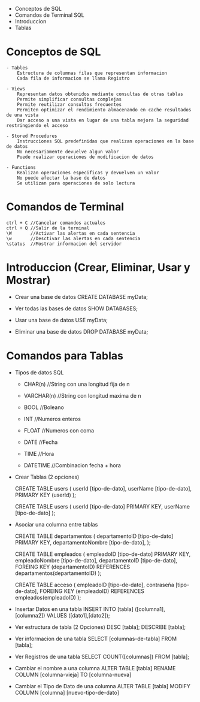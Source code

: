 - Conceptos de SQL
- Comandos de Terminal SQL
- Introduccion
- Tablas

# Conceptos de SQL

    - Tables
        Estructura de columnas filas que representan informacion
        Cada fila de informacion se llama Registro

    - Views
        Representan datos obtenidos mediante consultas de otras tablas
        Permite simplificar consultas complejas
        Permite reutilizar consultas frecuentes
        Permiten optimizar el rendimiento almacenando en cache resultados de una vista
        Dar acceso a una vista en lugar de una tabla mejora la seguridad restringiendo el acceso

    - Stored Procedures
        Instrucciones SQL predefinidas que realizan operaciones en la base de datos
        No necesariamente devuelve algun valor
        Puede realizar operaciones de modificacion de datos

    - Functions
        Realizan operaciones especificas y devuelven un valor
        No puede afectar la base de datos
        Se utilizan para operaciones de solo lectura

# Comandos de Terminal

    ctrl + C //Cancelar comandos actuales
    ctrl + Q //Salir de la terminal
    \W       //Activar las alertas en cada sentencia
    \w       //Desctivar las alertas en cada sentencia
    \status  //Mostrar informacion del servidor

# Introduccion (Crear, Eliminar, Usar y Mostrar)

- Crear una base de datos
    CREATE DATABASE myData;

- Ver todas las bases de datos
    SHOW DATABASES;

- Usar una base de datos
    USE myData;

- Eliminar una base de datos
    DROP DATABASE myData;

# Comandos para Tablas

- Tipos de datos SQL

    - CHAR(n)    //String con una longitud fija de n
    - VARCHAR(n) //String con longitud maxima de n

    - BOOL       //Boleano

    - INT        //Numeros enteros
    - FLOAT      //Numeros con coma

    - DATE       //Fecha
    - TIME       //Hora
    - DATETIME   //Combinacion fecha + hora


- Crear Tablas (2 opciones)

    CREATE TABLE users (
        userId [tipo-de-dato],
        userName [tipo-de-dato],
        PRIMARY KEY (userId)
    );

    CREATE TABLE users (
        userId [tipo-de-dato] PRIMARY KEY,
        userName [tipo-de-dato]
    );


- Asociar una columna entre tablas

    CREATE TABLE departamentos (
        departamentoID [tipo-de-dato] PRIMARY KEY,
        departamentoNombre [tipo-de-dato],
    );

    CREATE TABLE empleados (
        empleadoID [tipo-de-dato] PRIMARY KEY,
        empleadoNombre [tipo-de-dato],
        departamentoID [tipo-de-dato],
        FOREING KEY (departamentoID) REFERENCES departamentos(departamentoID)
    );

    CREATE TABLE acceso (
        empleadoID [tipo-de-dato],
        contraseña [tipo-de-dato],
        FOREING KEY (empleadoID) REFERENCES empleados(empleadoID)
    );


- Insertar Datos en una tabla
    INSERT INTO [tabla] ([columna1],[columna2])
    VALUES ([dato1],[dato2]);


- Ver estructura de tabla (2 Opciones)
    DESC [tabla];
    DESCRIBE [tabla];


- Ver informacion de una tabla
    SELECT [columnas-de-tabla] FROM [tabla];


- Ver Registros de una tabla
    SELECT COUNT([columnas]) FROM [tabla];


- Cambiar el nombre a una columna
    ALTER TABLE [tabla] RENAME COLUMN [columna-vieja] TO [columna-nueva]


- Cambiar el Tipo de Dato de una columna
    ALTER TABLE [tabla] MODIFY COLUMN [columna] [nuevo-tipo-de-dato]